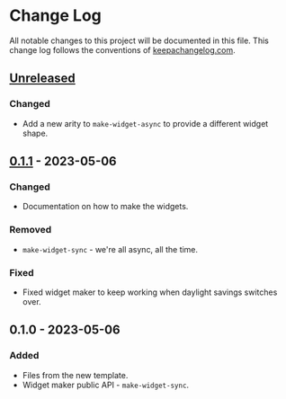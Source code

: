 # Change Log
All notable changes to this project will be documented in this file. This change log follows the conventions of [keepachangelog.com](http://keepachangelog.com/).

## [Unreleased]
### Changed
- Add a new arity to `make-widget-async` to provide a different widget shape.

## [0.1.1] - 2023-05-06
### Changed
- Documentation on how to make the widgets.

### Removed
- `make-widget-sync` - we're all async, all the time.

### Fixed
- Fixed widget maker to keep working when daylight savings switches over.

## 0.1.0 - 2023-05-06
### Added
- Files from the new template.
- Widget maker public API - `make-widget-sync`.

[Unreleased]: https://github.com/cloped/clojure-backend-auth/compare/0.1.1...HEAD
[0.1.1]: https://github.com/cloped/clojure-backend-auth/compare/0.1.0...0.1.1
